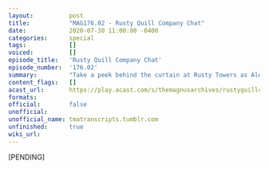 ```yaml
---
layout:          post
title:           "MAG176.02 - Rusty Quill Company Chat"
date:            2020-07-30 11:00:00 -0400
categories:      special
tags:            []
voiced:          []
episode_title:   'Rusty Quill Company Chat'
episode_number:  '176.02'
summary:         "Take a peek behind the curtain at Rusty Towers as Alex sits down with various members of Rusty Quill Ltd for insight into what we do and the values we work towards as a company. <br/><br/>Featuring: <br/><br/>- Alexander J Newall <br/>- Jonathan Sims <br/>- Helen Gould <br/>- Tim Meredith <br/>- Mike LeBeau <br/>- April Sumner <br/>- Hannah Brankin <br/>- Anil Godigamuwe"
content_flags:   []
acast_url:       https://play.acast.com/s/themagnusarchives/rustyquillcompanychat
formats:         
official:        false
unofficial:      
unofficial_name: tmatranscripts.tumblr.com
unfinished:      true
wiki_url:        
---
```


[PENDING]